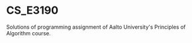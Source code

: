 # CS_E3190
Solutions of programming assignment of Aalto University's Principles of Algorithm course.


